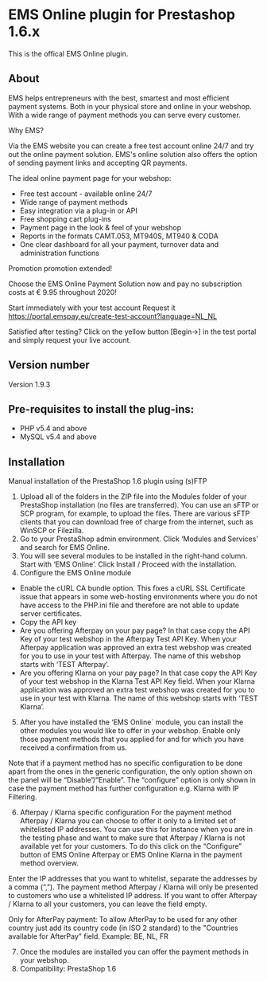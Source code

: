 # EMS Online plugin for Prestashop 1.6.x
This is the offical EMS Online plugin.

## About

EMS helps entrepreneurs with the best, smartest and most efficient payment systems. Both 
in your physical store and online in your webshop. With a wide range of payment methods 
you can serve every customer.

Why EMS?

Via the EMS website you can create a free test account online 24/7 and try out the online 
payment solution. EMS's online solution also offers the option of sending payment links and 
accepting QR payments.

The ideal online payment page for your webshop:
- Free test account - available online 24/7
- Wide range of payment methods
- Easy integration via a plug-in or API
- Free shopping cart plug-ins
- Payment page in the look & feel of your webshop
- Reports in the formats CAMT.053, MT940S, MT940 & CODA
- One clear dashboard for all your payment, turnover data and administration functions

Promotion promotion extended!

Choose the EMS Online Payment Solution now
and pay no subscription costs at € 9.95 throughout 2020!

Start immediately with your test account
Request it https://portal.emspay.eu/create-test-account?language=NL_NL 

Satisfied after testing?
Click on the yellow button [Begin→]
 in the test portal and
simply request your live account.

## Version number
Version 1.9.3

## Pre-requisites to install the plug-ins: 
- PHP v5.4 and above
- MySQL v5.4 and above

## Installation
Manual installation of the PrestaShop 1.6 plugin using (s)FTP

1. Upload all of the folders in the ZIP file into the Modules folder of your PrestaShop installation (no files are transferred).
You can use an sFTP or SCP program, for example, to upload the files. There are various sFTP clients that you can download free of charge from the internet, such as WinSCP or Filezilla.
2. Go to your PrestaShop admin environment. Click ‘Modules and Services’ and search for EMS Online.
3. You will see several modules to be installed in the right-hand column. Start with ‘EMS Online’. Click Install / Proceed with the installation.
4. Configure the EMS Online module
- Enable the cURL CA bundle option.
This fixes a cURL SSL Certificate issue that appears in some web-hosting environments where you do not have access to the PHP.ini file and therefore are not able to update server certificates.
- Copy the API key
- Are you offering Afterpay on your pay page? In that case copy the API Key of your test webshop in the Afterpay Test API Key.
When your Afterpay application was approved an extra test webshop was created for you to use in your test with Afterpay. The name of this webshop starts with ‘TEST Afterpay’.
- Are you offering Klarna on your pay page? In that case copy the API Key of your test webshop in the Klarna Test API Key field.
When your Klarna application was approved an extra test webshop was created for you to use in your test with Klarna. The name of this webshop starts with ‘TEST Klarna’.

5. After you have installed the ‘EMS Online´ module, you can install the other modules you would like to offer in your webshop.
Enable only those payment methods that you applied for and for which you have received a confirmation from us.

Note that if a payment method has no specific configuration to be done apart from the ones in the generic configuration, the only option shown on the panel will be “Disable”/”Enable”.
The “configure” option is only shown in case the payment method has further configuration e.g. Klarna with IP Filtering.

6. Afterpay / Klarna specific configuration
For the payment method Afterpay / Klarna you can choose to offer it only to a limited set of whitelisted IP addresses. You can use this for instance when you are in the testing phase and want to make sure that Afterpay / Klarna is not available yet for your customers.
To do this click on the “Configure” button of EMS Online Afterpay or EMS Online Klarna in the payment method overview.

Enter the IP addresses that you want to whitelist, separate the addresses by a comma (“,”). The payment method Afterpay / Klarna will only be presented to customers who use a whitelisted IP address.
If you want to offer Afterpay / Klarna to all your customers, you can leave the field empty.

Only for AfterPay payment: To allow AfterPay to be used for any other country just add its country code (in ISO 2 standard) to the "Countries available for AfterPay" field. Example: BE, NL, FR

7. Once the modules are installed you can offer the payment methods in your webshop.
8. Compatibility: PrestaShop 1.6
